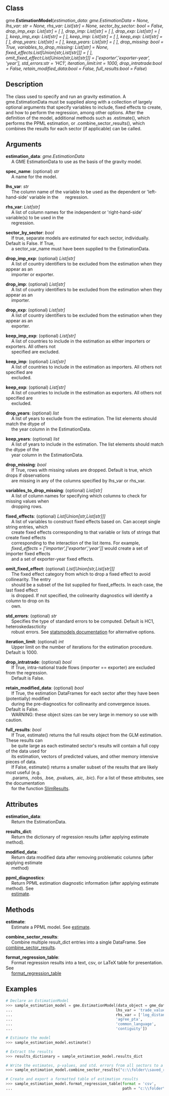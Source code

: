 ## Class
gme.**EstimationModel**(*estimation_data: gme.EstimationData = None, 
                                lhs_var: str = None,
                                rhs_var: List[str] = None,
                                sector_by_sector: bool = False,
                                drop_imp_exp: List[str] = [ ],
                                drop_imp: List[str] = [ ],
                                drop_exp: List[str] = [ ],
                                keep_imp_exp: List[str] = [ ],
                                keep_imp: List[str] = [ ],
                                keep_exp: List[str] = [ ],
                                drop_years: List[str] = [ ],
                                keep_years: List[str] = [ ],
                                drop_missing: bool = True,
                                variables_to_drop_missing: List[str] = None,
                                fixed_effects:List[Union[str,List[str]]] = [ ],
                                omit_fixed_effect:List[Union[str,List[str]]] = ['exporter','exporter-year', 'year'],
                                std_errors:str = 'HC1',
                                iteration_limit:int = 1000,
                                drop_intratrade:bool = False,
                                retain_modified_data:bool = False,
                                full_results:bool = False*)
 
## Description
The class used to specify and run an gravity estimation.  A gme.EstimationData must be supplied along with a collection of largely optional arguments that specify variables to include, fixed effects to create, and how to perform the regression, among other options.  After the definition of the model, additional methods such as .estimate(), which performs the PPML estimation, or .combine_sector_results(), which combines the results for each sector (if applicable) can be called.

## Arguments
**estimation_data**: *gme.EstimationData* <br>
 &emsp; A GME EstimationData to use as the basis of the gravity model. 

**spec_name**: (optional) *str* <br>
 &emsp; A name for the model. 

**lhs_var**: *str* <br>
 &emsp; The column name of the variable to be used as the dependent or 'left-hand-side' variable in the
 &emsp; regression. 
            
**rhs_var**: *List[str]* <br>
 &emsp; A list of column names for the independent or 'right-hand-side' variable(s) to be used in the <br>
 &emsp; regression. 
            
**sector_by_sector**: *bool* <br>
 &emsp; If true, separate models are estimated for each sector, individually.  Default is False. If True, <br>
 &emsp; a sector_var_name must have been supplied to the EstimationData. 
            
**drop_imp_exp**: (optional) *List[str]* <br>
 &emsp; A list of country identifiers to be excluded from the estimation when they appear as an<br> 
 &emsp; importer or exporter. 
            
**drop_imp**: (optional) *List[str]* <br>
 &emsp; A list of country identifiers to be excluded from the estimation when they appear as an <br> 
 &emsp; importer. 
            
**drop_exp**: (optional) *List[str]* <br>
 &emsp; A list of country identifiers to be excluded from the estimation when they appear as an <br> 
 &emsp; exporter. 
            
**keep_imp_exp**: (optional) *List[str]* <br>
 &emsp; A list of countries to include in the estimation as either importers or exporters. All others not <br>
 &emsp; specified are excluded. 
            
**keep_imp**: (optional) *List[str]* <br>
 &emsp; A list of countries to include in the estimation as importers. All others not specified are <br>
 &emsp; excluded. 
            
**keep_exp**: (optional) *List[str]* <br>
 &emsp; A list of countries to include in the estimation as exporters. All others not specified are <br>
 &emsp; excluded. 
            
**drop_years**: (optional) *list* <br>
 &emsp; A list of years to exclude from the estimation. The list elements should match the dtype of <br>
 &emsp; the year column in the EstimationData. 
            
**keep_years**: (optional) *list* <br>
 &emsp; A list of years to include in the estimation. The list elements should match the dtype of the <br>
 &emsp; year column in the EstimationData. 
 
**drop_missing**: *bool* <br>
 &emsp; If True, rows with missing values are dropped. Default is true, which drops if observations <br> 
 &emsp; are missing in any of the columns specified by lhs_var or rhs_var. 
            
**variables_to_drop_missing**: (optional) *List[str]*   <br>
&emsp; A list of column names for specifying which columns to check for missing values when <br> 
&emsp; dropping rows. 

**fixed_effects**: (optional) *List[Union[str,List[str]]]*  <br>
&emsp; A list of variables to construct fixed effects based on. Can accept single string entries, which <br>
&emsp; create fixed effects corresponding to that variable or lists of strings that create fixed effects <br>
&emsp; corresponding to the interaction of the list items. For example, <br> 
&emsp; *fixed_effects = ['importer',['exporter','year']]* would create a set of importer fixed effects <br> 
&emsp; and a set of exporter-year fixed effects. 
            
**omit_fixed_effect**: (optional) *List[Union[str,List[str]]]*<br>
&emsp; The fixed effect category from which to drop a fixed effect to avoid collinearity. The entry <br>
&emsp; should be a subset of the list supplied for fixed_effects. In each case, the last fixed effect <br> 
&emsp; is dropped. If not specified, the colinearity diagnostics will identify a column to drop on its <br> 
&emsp; own. 
            
**std_errors**: (optional) *str*    <br>
 &emsp; Specifies the type of standard errors to be computed. Default is HC1, heteroskedascticity <br> 
 &emsp; robust errors. See [statsmodels documentation](http://www.statsmodels.org/dev/generated/statsmodels.regression.linear_model.RegressionResults.html) for alternative options. 
            
**iteration_limit**: (optional) *int*   <br>
 &emsp; Upper limit on the number of iterations for the estimation procedure. Default is 1000.  

**drop_intratrade**: (optional) *bool*  <br>
&emsp; If True, intra-national trade flows (importer == exporter) are excluded from the regression. <br> 
&emsp; Default is False. 
            
**retain_modified_data**: (optional) *bool*   <br>
 &emsp; If True, the estimation DataFrames for each sector after they have been (potentially) modified<br> 
 &emsp; during the pre-diagnostics for collinearity and convergence issues. Default is False. <br> 
 &emsp; WARNING: these object sizes can be very large in memory so use with caution.  

**full_results**: *bool* <br>
 &emsp; If True, estimate() returns the full results object from the GLM estimation.  These results can <br> 
 &emsp; be quite large as each estimated sector's results will contain a full copy of the data used for <br> 
 &emsp; its estimation, vectors of predicted values, and other memory intensive pieces of data. <br>
 &emsp; If False, estimate() returns a smaller subset of the results that are likely most useful (e.g.  <br> 
 &emsp; .params, .nobs, .bse, .pvalues, .aic, .bic).  For a list of these attributes, see the documentation<br> 
 &emsp; for the function [SlimResults](SlimResults). 

## Attributes
**estimation_data**:<br> 
 &emsp; Return the EstimationData. 

**results_dict**:<br> 
 &emsp; Return the dictionary of regression results (after applying estimate method). 

**modified_data**:<br> 
 &emsp; Return data modified data after removing problematic columns (after applying estimate<br> 
 &emsp; method) 

**ppml_diagnostics**:<br> 
 &emsp; Return PPML estimation diagnostic information (after applying estimate method). See<br>
 &emsp; [estimate](estimate_method.md).  

## Methods
**estimate**:<br> 
 &emsp; Estimate a PPML model. See [estimate](../estimate_technical.md). 

**combine_sector_results**:<br> 
 &emsp; Combine multiple result_dict entries into a single DataFrame. See [combine_sector_results](combine_sector_results.md).   

**format_regression_table**:<br> 
 &emsp; Format regression results into a text, csv, or LaTeX table for presentation. See <br> 
 &emsp; [format_regression_table](format_regression_table.md) 


## Examples
```python
# Declare an EstimationModel
>>> sample_estimation_model = gme.EstimationModel(data_object = gme_data,
...                                              lhs_var = 'trade_value',
...                                              rhs_var = ['log_distance',
...                                              'agree_pta',
...                                              'common_language',
...                                              'contiguity'])

# Estimate the model
>>> sample_estimation_model.estimate()

# Extract the results
>>> results_dictionary = sample_estimation_model.results_dict

# Write the estimates, p-values, and std. errors from all sectors to a .csv file.
>>> sample_estimation_model.combine_sector_results("c:\\folder\\saved_results.csv") 

# Create and export a formatted table of estimation results
>>> sample_estimation_model.format_regression_table(format = 'csv',
...                                                 path = "c:\\folder\\saved_results.csv")

```

